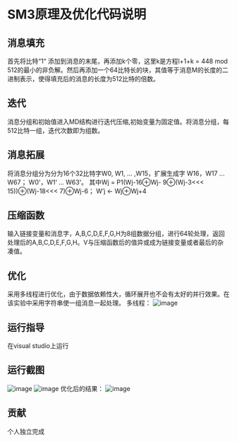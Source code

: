 #  SM3原理及优化代码说明

##  消息填充

首先将比特“1“ 添加到消息的末尾，再添加k个零，这里k是方程l+1+k = 448 mod 512的最小的非负解。然后再添加一个64比特长的块，其值等于消息M的长度的二进制表示，使得填充后的消息的长度为512比特的倍数。
##  迭代
消息分组和初始值进入MD结构进行迭代压缩,初始变量为固定值。将消息分组，每512比特一组，迭代次数即为组数。
##  消息拓展
将消息分组分为分为16个32比特字W0, W1, … ,W15，扩展生成字 W16，W17 ... W67； W0'，W1‘ ... W63'。
其中Wj = P1(Wj-16⊕Wj- 9⊕(Wj-3<<< 15))⊕(Wj-18<<< 7)⊕Wj-6；
W’j ← Wj⊕Wj+4
##  压缩函数
输入链接变量和消息字，A,B,C,D,E,F,G,H为8组数据分组，进行64轮处理，返回处理后的A,B,C,D,E,F,G,H。V与压缩函数后的值异或成为链接变量或者最后的杂凑值。
##  优化
采用多线程进行优化，由于数据依赖性大，循环展开也不会有太好的并行效果。在该实验中采用字符串使一组消息一起处理。
多线程：
![image](https://user-images.githubusercontent.com/105595347/182003267-780a0a8a-a90e-4640-9d7e-db247b317430.png)

## 运行指导
在visual studio上运行
## 运行截图
![image](https://user-images.githubusercontent.com/105595347/182003148-cb867f78-54f3-42c6-9e25-c53c63316abe.png)
![image](https://user-images.githubusercontent.com/105595347/182003168-02fdd4b8-735a-4608-9593-ab8a8469b83d.png)
优化后的结果：
![image](https://user-images.githubusercontent.com/105595347/182003223-ba7458da-d2a9-453d-ac76-53079ae9956a.png)

## 贡献
个人独立完成
